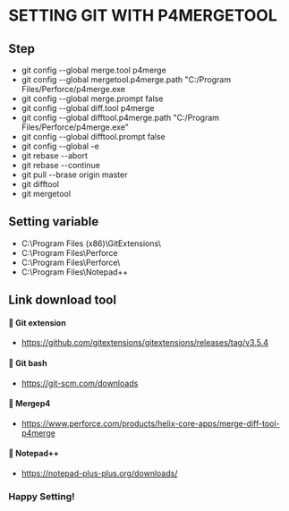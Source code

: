 # SETTING GIT WITH P4MERGETOOL
## Step
- git config --global merge.tool p4merge
- git config --global mergetool.p4merge.path "C:/Program Files/Perforce/p4merge.exe
- git config --global merge.prompt false
- git config --global diff.tool p4merge
- git config --global difftool.p4merge.path "C:/Program Files/Perforce/p4merge.exe"
- git config --global difftool.prompt false
- git config --global -e
- git rebase --abort
- git rebase --continue 
- git pull --brase origin master 
- git difftool
- git mergetool 
## Setting variable 
- C:\Program Files (x86)\GitExtensions\
- C:\Program Files\Perforce
- C:\Program Files\Perforce\
- C:\Program Files\Notepad++

## Link download tool
#### 🤝 Git extension 
- https://github.com/gitextensions/gitextensions/releases/tag/v3.5.4
#### 🤝 Git bash 
- https://git-scm.com/downloads
#### 🤝 Mergep4 
- https://www.perforce.com/products/helix-core-apps/merge-diff-tool-p4merge
#### 🤝 Notepad++ 
- https://notepad-plus-plus.org/downloads/

### Happy Setting!
